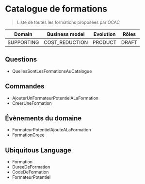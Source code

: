 # Catalogue de formations

> Liste de toutes les formations proposées par OCAC

| Domain       | Business model      | Evolution       | Rôles                |
|--------------|---------------------|-----------------|----------------------|
| SUPPORTING | COST_REDUCTION | PRODUCT | DRAFT |

## Questions

- QuellesSontLesFormationsAuCatalogue

## Commandes

- AjouterUnFormateurPotentielALaFormation
- CreerUneFormation

## Évènements du domaine

- FormateurPotentielAjouteALaFormation
- FormationCreee

## Ubiquitous Language

- Formation
- DureeDeFormation
- CodeDeFormation
- FormateurPotentiel
